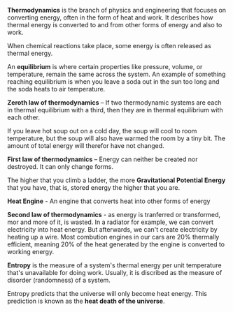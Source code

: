**Thermodynamics** is the branch of physics and engineering that focuses on converting energy, often in the form of heat and work. It describes how thermal energy is converted to and from other forms of energy and also to work.

When chemical reactions take place, some energy is often released as thermal energy.

An **equilibrium** is where certain properties like pressure, volume, or temperature, remain the same across the system. An example of something reaching equilibrium is when you leave a soda out in the sun too long and the soda heats to air temperature.

**Zeroth law of thermodynamics** – If two thermodynamic systems are each in thermal equilibrium with a third, then they are in thermal equilibrium with each other.

If you leave hot soup out on a cold day, the soup will cool to room temperature, but the soup will also have warmed the room by a tiny bit. The amount of total energy will therefor have not changed.

**First law of thermodynamics** – Energy can neither be created nor destroyed. It can only change forms.

The higher that you climb a ladder, the more **Gravitational Potential Energy** that you have, that is, stored energy the higher that you are.

**Heat Engine** - An engine that converts heat into other forms of energy

**Second law of thermodynamics** - as energy is tranferred or transformed, mor and more of it, is wasted. In a radiator for example, we can convert electricity into heat energy. But afterwards, we can't create electricity by heating up a wire. Most combution engines in our cars are 20% thermally efficient, meaning 20% of the heat generated by the engine is converted to working energy.

**Entropy** is the measure of a system's thermal energy per unit temperature that's unavailable for doing work. Usually, it is discribed as the measure of disorder (randomness) of a system.

Entropy predicts that the universe will only become heat energy. This prediction is known as the **heat death of the universe**.

